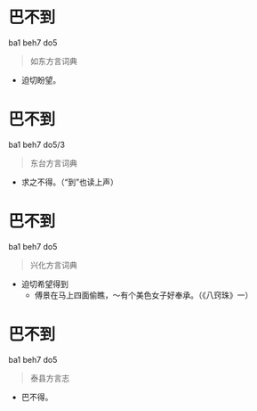 # 巴不到
ba1 beh7 do5
> 如东方言词典
- 迫切盼望。

# 巴不到
ba1 beh7 do5/3
> 东台方言词典
- 求之不得。（“到”也读上声）

# 巴不到
ba1 beh7 do5
> 兴化方言词典
- 迫切希望得到
  - 傅景在马上四面偷瞧，～有个美色女子好奉承。（《八窍珠》一）

# 巴不到
ba1 beh7 do5
> 泰县方言志
- 巴不得。
